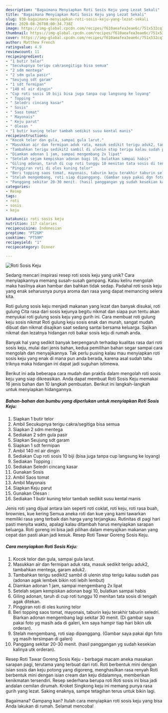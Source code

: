 ```yaml
---
description: "Bagaimana Menyiapkan Roti Sosis Keju yang Lezat Sekali"
title: "Bagaimana Menyiapkan Roti Sosis Keju yang Lezat Sekali"
slug: 930-bagaimana-menyiapkan-roti-sosis-keju-yang-lezat-sekali
date: 2020-08-26T08:00:34.738Z
image: https://img-global.cpcdn.com/recipes/f610aeafea3eae6c/751x532cq70/roti-sosis-keju-foto-resep-utama.jpg
thumbnail: https://img-global.cpcdn.com/recipes/f610aeafea3eae6c/751x532cq70/roti-sosis-keju-foto-resep-utama.jpg
cover: https://img-global.cpcdn.com/recipes/f610aeafea3eae6c/751x532cq70/roti-sosis-keju-foto-resep-utama.jpg
author: Matthew French
ratingvalue: 4.9
reviewcount: 11
recipeingredient:
- "1 butir telor"
- "Secukupnya terigu cakrasegitiga bisa semua"
- "2 sdm mentega"
- "2 sdm gula pasir"
- "Seujung sdt garam"
- "1 sdt fermipan"
- "140 ml air dingin"
- "Cup roti sosis 10 biji bisa juga tanpa cup langsung ke loyang"
- " Topping "
- " Seledri cincang kasar"
- " Sosis"
- " Saos tomat"
- " Mayonais"
- " Keju parut"
- " Olesan "
- "1 butir kuning telor tambah sedikit susu kental manis"
recipeinstructions:
- "Kocok telor dan gula, sampai gula larut."
- "Masukkan air dan fermipan aduk rata, masuk sedikit terigu aduk2, tambahkan mentega, garam aduk2."
- "Tambahkan terigu sedikit2 sambil di ulenin stop terigu kalau sudah pas (adonan agak lembek bikin roti lebih lembut)"
- "Diamkan adonan 1 jam, sampai mengembang 2x lipat"
- "Setelah sejam kempiskan adonan bagi 10, bulatkan sampai habis"
- "Giling adonan, taruh di cup roti tunggu 10 menitan tata sosis di tengah agak ditekan."
- "Pinggiran roti di oles kuning telor"
- "Beri topping saos tomat, mayonais, taburin keju terakhir taburin seledri. Biarkan adonan mengembang lagi sekitar 30 menit. (Di gambar saya pakai foto yg masih ada di galeri, krn saya hampir tiap hari bikin utk orderan)."
- "Stelah mengembang, roti siap dipanggang. (Gambar saya pakai dgn foto yg masih tersimpan di galeri)"
- "Panggang sekitar 20-30 menit. (hasil panggangan yg sudah kesekian kalinya utk orderan)."
categories:
- Resep
tags:
- roti
- sosis
- keju

katakunci: roti sosis keju 
nutrition: 117 calories
recipecuisine: Indonesian
preptime: "PT26M"
cooktime: "PT59M"
recipeyield: "1"
recipecategory: Dinner

---
```



![Roti Sosis Keju](https://img-global.cpcdn.com/recipes/f610aeafea3eae6c/751x532cq70/roti-sosis-keju-foto-resep-utama.jpg)

Sedang mencari inspirasi resep roti sosis keju yang unik? Cara menyiapkannya memang susah-susah gampang. Kalau keliru mengolah maka hasilnya akan hambar dan bahkan tidak sedap. Padahal roti sosis keju yang enak seharusnya punya aroma dan rasa yang dapat memancing selera kita.

Roti gulung sosis keju menjadi makanan yang lezat dan banyak disukai, roti gulung Cita rasa dari sosis kejunya begitu nikmat dan siapa pun tentu akan menyukai roti gulung sosis keju yang gurih ini. Cara membuat roti gulung keju sosis nikmat Roti gulung keju sosis enak dan murah, sangat mudah dibuat dan nikmat disajikan saat sedang santai bersama keluarga. Sajikan nikmat dan lezatnya hidangan roti bakar sosis keju di rumah anda.

Banyak hal yang sedikit banyak berpengaruh terhadap kualitas rasa dari roti sosis keju, mulai dari jenis bahan, kedua pemilihan bahan segar sampai cara mengolah dan menyajikannya. Tak perlu pusing kalau mau menyiapkan roti sosis keju yang enak di mana pun anda berada, karena asal sudah tahu triknya maka hidangan ini dapat jadi suguhan istimewa.


Berikut ini ada beberapa cara mudah dan praktis dalam mengolah roti sosis keju yang siap dikreasikan. Anda dapat membuat Roti Sosis Keju memakai 16 jenis bahan dan 10 langkah pembuatan. Berikut ini langkah-langkah untuk menyiapkan hidangannya.

<!--inarticleads1-->

##### Bahan-bahan dan bumbu yang diperlukan untuk menyiapkan Roti Sosis Keju:

1. Siapkan 1 butir telor
1. Ambil Secukupnya terigu cakra/segitiga bisa semua
1. Siapkan 2 sdm mentega
1. Sediakan 2 sdm gula pasir
1. Siapkan Seujung sdt garam
1. Siapkan 1 sdt fermipan
1. Ambil 140 ml air dingin
1. Sediakan Cup roti sosis 10 biji (bisa juga tanpa cup langsung ke loyang)
1. Sediakan  Topping :
1. Sediakan  Seledri cincang kasar
1. Gunakan  Sosis
1. Ambil  Saos tomat
1. Ambil  Mayonais
1. Siapkan  Keju parut
1. Gunakan  Olesan :
1. Sediakan 1 butir kuning telor tambah sedikit susu kental manis


Jenis roti yang dijual antara lain seperti roti coklat, roti keju, roti rasa buah, brownies, kue kering Semua aneka roti dan kue yang kami tawarkan memiliki rasa yang terbaik dan harga yang terjangkau. Rutinitas di pagi hari pasti menyita waktu, apalagi kalau ditambah harus menyiapkan sarapan keluarga. Roti goreng ini bisa jadi pilihan dalam menyajikan makanan yang cepat dan pasti akan jadi kesuk. Resep Roti Tawar Goreng Sosis Keju. 

<!--inarticleads2-->

##### Cara menyiapkan Roti Sosis Keju:

1. Kocok telor dan gula, sampai gula larut.
1. Masukkan air dan fermipan aduk rata, masuk sedikit terigu aduk2, tambahkan mentega, garam aduk2.
1. Tambahkan terigu sedikit2 sambil di ulenin stop terigu kalau sudah pas (adonan agak lembek bikin roti lebih lembut)
1. Diamkan adonan 1 jam, sampai mengembang 2x lipat
1. Setelah sejam kempiskan adonan bagi 10, bulatkan sampai habis
1. Giling adonan, taruh di cup roti tunggu 10 menitan tata sosis di tengah agak ditekan.
1. Pinggiran roti di oles kuning telor
1. Beri topping saos tomat, mayonais, taburin keju terakhir taburin seledri. Biarkan adonan mengembang lagi sekitar 30 menit. (Di gambar saya pakai foto yg masih ada di galeri, krn saya hampir tiap hari bikin utk orderan).
1. Stelah mengembang, roti siap dipanggang. (Gambar saya pakai dgn foto yg masih tersimpan di galeri)
1. Panggang sekitar 20-30 menit. (hasil panggangan yg sudah kesekian kalinya utk orderan).


Resep Roti Tawar Goreng Sosis Keju - berbagai macam aneka masakan sarapan pagi, terutama yang terbuat dari roti. Roti berbentuk mini dengan isian sosis dan keju potong yang digoreng, menghasilkan rasa renyah Roti berbentuk mini dengan isian cream dan keju didalamnya, memberikan kenikmatan tersendiri. Resep sederhana berupa roti Roti sosis ini bisa jadi andalan cemilan dirumah. Kroket Singkong keju ini memang punya rasa gurih yang lezat. Saking enaknya, sampe tetagihan terus untuk bikin lagi. 

Bagaimana? Gampang kan? Itulah cara menyiapkan roti sosis keju yang bisa Anda lakukan di rumah. Selamat mencoba!
